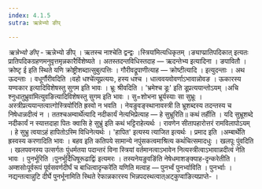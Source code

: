 ```yaml
---
index: 4.1.5
sutra: ऋन्नेभ्यो ङीप्

---
```

_ऋन्नेभ्यो ङीप्_ - ऋन्नेभ्यो ङीप् । ऋतस्च नाश्चेति द्वन्द्वः ।स्त्रिया॑मित्यधिकृतम् ।ङ्याप्प्रातिपदिकात् इत्यतः प्रातिपदिकग्रहणमनुवृत्तमृन्नकारैर्विशेष्यते । अतस्तदन्तविधिस्तदाह — ऋदन्तेभ्य इत्यादिना । ङपावितौ । क्रोष्टृ ई इति स्थिते यणि क्रोष्ट्रीशब्दात्सुबुत्पत्तिः । गौरीवद्रूपाणीत्याह — क्रोष्टीत्यादि । इत्युदन्ताः । अथ ऊदन्ताः । वधूर्गौरीवदिति ।वहो धश्चे॑त्यूप्रत्ययः, हस्य धश्च । धात्ववयवोवर्णाऽभावान्नोवङ । ऊकारस्य यण्वकार इत्यादिविशेषस्तु सुगम इति भावः । भ्रूः श्रीवदिति । 'भ्रमेश्च डूः' इति डूप्रत्ययान्तोऽयम् ।अचि श्नुधातुभ्रुवा॑मित्युवङित्यादिविशेषस्तु सुगम इति भावः । सु=शोभना भ्रूर्यस्याः सा सुभ्रूः । अस्त्रीप्रत्ययान्तत्वात्गोस्त्रियो॑रिति ह्रस्वो न भवति । नेयङुवङ्स्थानावस्त्री ति भ्रूशब्दस्य तदन्तस्य च निषेधान्नदीत्वं न । ततश्चअम्वार्थे॑त्यादि नदीकार्यं नेत्यभिप्रेत्याह — हे सुभ्रूरिति॥ कथं तर्हीति । यदि सुभ्रूशब्दे नदीकार्यं न स्यात्तदाहा पितः क्वासि हे सुभ्रु॑ इति कथं भट्टिराहेत्यर्थः । रावणेन सीतापहारोत्तरं रामविलापोऽयम् । हे सुभ्रु त्वयाऽहं हापितोऽस्मि विधिनेत्यर्थः । 'हापित' इत्यस्य त्याजित इत्यर्थः । प्रमाद इति ।अम्बार्थे॑ति ह्रस्वस्य करणादिति भावः । बहव इति कतिपये सामान्ये नपुंसकत्वमाश्रित्य कथं॑चित्समादधुः । खलपूः पुंवदिति । खलपवनस्य उत्सर्गतः पुंधर्मतया पदान्तरं विना स्त्रियां वर्तमानत्वाऽभावेन नित्यस्त्रीत्वाऽभावान्नदीत्वं नेति भावः । पुनर्भूरिति ।पुनर्भूर्दिधिषूरूढाद्विः॑ इत्यमरः । तस्यनेयङुवङि॑ति नेषेधमाशङ्क्याह-दृन्करेतीति ।अम्शसोःपूर्वरूपं पूर्वसवर्णदीर्घं च बाधित्वादृन्करे॑ति यणिति मत्वाह — पुनर्भ्वं पुनर्भ्वाविति । पुनर्भ्वाः । नद्यन्तत्वान्नुटि दीर्घे पुनर्भूनामिति स्थिते रेफान्नकारस्य भिन्नपदस्थत्वात्अट्कुप्वा॑ङित्यप्राप्ते- ।